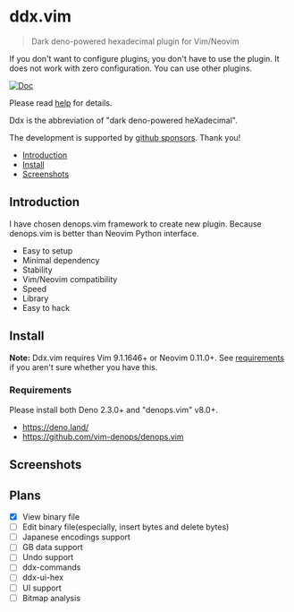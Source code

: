 # ddx.vim

> Dark deno-powered hexadecimal plugin for Vim/Neovim

If you don't want to configure plugins, you don't have to use the plugin. It
does not work with zero configuration. You can use other plugins.

[![Doc](https://img.shields.io/badge/doc-%3Ah%20ddx-orange.svg)](doc/ddx.txt)

Please read [help](doc/ddx.txt) for details.

Ddx is the abbreviation of "dark deno-powered heXadecimal".

The development is supported by
[github sponsors](https://github.com/sponsors/Shougo/). Thank you!

<!-- vim-markdown-toc GFM -->

- [Introduction](#introduction)
- [Install](#install)
- [Screenshots](#screenshots)

<!-- vim-markdown-toc -->

## Introduction

I have chosen denops.vim framework to create new plugin. Because denops.vim is
better than Neovim Python interface.

- Easy to setup
- Minimal dependency
- Stability
- Vim/Neovim compatibility
- Speed
- Library
- Easy to hack

## Install

**Note:** Ddx.vim requires Vim 9.1.1646+ or Neovim 0.11.0+. See
[requirements](#requirements) if you aren't sure whether you have this.

### Requirements

Please install both Deno 2.3.0+ and "denops.vim" v8.0+.

- <https://deno.land/>
- <https://github.com/vim-denops/denops.vim>

## Screenshots

## Plans

- [x] View binary file
- [ ] Edit binary file(especially, insert bytes and delete bytes)
- [ ] Japanese encodings support
- [ ] GB data support
- [ ] Undo support
- [ ] ddx-commands
- [ ] ddx-ui-hex
- [ ] UI support
- [ ] Bitmap analysis
